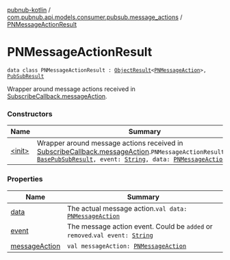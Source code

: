 [pubnub-kotlin](../../index.md) / [com.pubnub.api.models.consumer.pubsub.message_actions](../index.md) / [PNMessageActionResult](./index.md)

# PNMessageActionResult

`data class PNMessageActionResult : `[`ObjectResult`](../../com.pubnub.api.models.consumer.pubsub.objects/-object-result/index.md)`<`[`PNMessageAction`](../../com.pubnub.api.models.consumer.message_actions/-p-n-message-action/index.md)`>, `[`PubSubResult`](../../com.pubnub.api.models.consumer.pubsub/-pub-sub-result/index.md)

Wrapper around message actions received in [SubscribeCallback.messageAction](../../com.pubnub.api.callbacks/-subscribe-callback/message-action.md).

### Constructors

| Name | Summary |
|---|---|
| [&lt;init&gt;](-init-.md) | Wrapper around message actions received in [SubscribeCallback.messageAction](../../com.pubnub.api.callbacks/-subscribe-callback/message-action.md).`PNMessageActionResult(result: `[`BasePubSubResult`](../../com.pubnub.api.models.consumer.pubsub/-base-pub-sub-result/index.md)`, event: `[`String`](https://kotlinlang.org/api/latest/jvm/stdlib/kotlin/-string/index.html)`, data: `[`PNMessageAction`](../../com.pubnub.api.models.consumer.message_actions/-p-n-message-action/index.md)`)` |

### Properties

| Name | Summary |
|---|---|
| [data](data.md) | The actual message action.`val data: `[`PNMessageAction`](../../com.pubnub.api.models.consumer.message_actions/-p-n-message-action/index.md) |
| [event](event.md) | The message action event. Could be `added` or `removed`.`val event: `[`String`](https://kotlinlang.org/api/latest/jvm/stdlib/kotlin/-string/index.html) |
| [messageAction](message-action.md) | `val messageAction: `[`PNMessageAction`](../../com.pubnub.api.models.consumer.message_actions/-p-n-message-action/index.md) |
